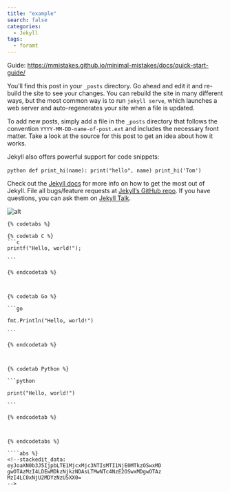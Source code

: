 ```yaml
---
title: "example"
search: false
categories: 
  - Jekyll
tags: 
  - foramt
---
```

Guide: https://mmistakes.github.io/minimal-mistakes/docs/quick-start-guide/

You’ll find this post in your `_posts` directory. Go ahead and edit it and re-build the site to see your changes. You can rebuild the site in many different ways, but the most common way is to run `jekyll serve`, which launches a web server and auto-regenerates your site when a file is updated.

To add new posts, simply add a file in the `_posts` directory that follows the convention `YYYY-MM-DD-name-of-post.ext` and includes the necessary front matter. Take a look at the source for this post to get an idea about how it works.

Jekyll also offers powerful support for code snippets:

​```python
def print_hi(name):
  print("hello", name)
print_hi('Tom')
​```

Check out the [Jekyll docs][jekyll-docs] for more info on how to get the most out of Jekyll. File all bugs/feature requests at [Jekyll’s GitHub repo][jekyll-gh]. If you have questions, you can ask them on [Jekyll Talk][jekyll-talk].

[jekyll-docs]: https://jekyllrb.com/docs/home
[jekyll-gh]:   https://github.com/jekyll/jekyll
[jekyll-talk]: https://talk.jekyllrb.com/

<img src="https://i.imgur.com/R9mFcai.png" height="" alt="alt" caption="cations"/>


````
{% codetabs %}

{% codetab C %}
```c
printf("Hello, world!");

```

{% endcodetab %}

  

{% codetab Go %}

```go

fmt.Println("Hello, world!")

```

{% endcodetab %}

  

{% codetab Python %}

```python

print("Hello, world!")

```

{% endcodetab %}

  

{% endcodetabs %}

````abs %}
<!--stackedit_data:
eyJoaXN0b3J5IjpbLTE1MjcxMjc3NTIsMTI1NjE0MTkzOSwxMD
gwOTAzMzI4LDEwMDkzNjkzNDAsLTMwNTc4NzE2OSwxMDgwOTAz
MzI4LC0xNjU2MDYzNzU5XX0=
-->